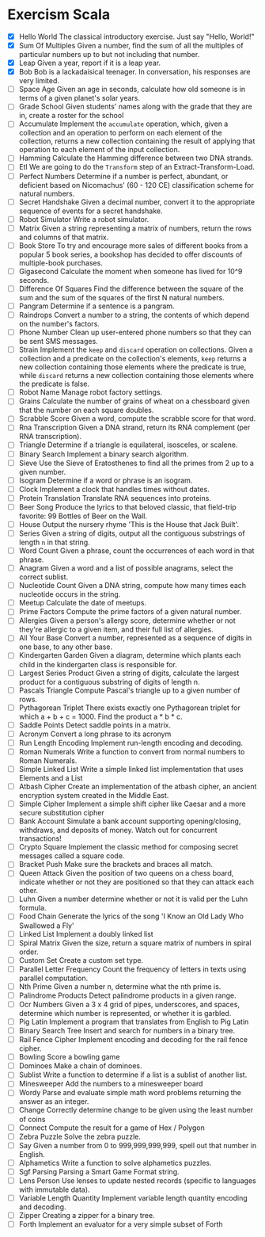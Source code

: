 # Exercism Scala

 - [x] Hello World
The classical introductory exercise. Just say "Hello, World!"
 - [x] Sum Of Multiples
Given a number, find the sum of all the multiples of particular numbers up to but not including that number.
 - [x] Leap
Given a year, report if it is a leap year.
 - [x] Bob
Bob is a lackadaisical teenager. In conversation, his responses are very limited.
 - [ ] Space Age
Given an age in seconds, calculate how old someone is in terms of a given planet's solar years.
 - [ ] Grade School
Given students' names along with the grade that they are in, create a roster for the school
 - [ ] Accumulate
Implement the `accumulate` operation, which, given a collection and an operation to perform on each element of the collection, returns a new collection containing the result of applying that operation to each element of the input collection.
 - [ ] Hamming
Calculate the Hamming difference between two DNA strands.
 - [ ] Etl
We are going to do the `Transform` step of an Extract-Transform-Load.
 - [ ] Perfect Numbers
Determine if a number is perfect, abundant, or deficient based on Nicomachus' (60 - 120 CE) classification scheme for natural numbers.
 - [ ] Secret Handshake
Given a decimal number, convert it to the appropriate sequence of events for a secret handshake.
 - [ ] Robot Simulator
Write a robot simulator.
 - [ ] Matrix
Given a string representing a matrix of numbers, return the rows and columns of that matrix.
 - [ ] Book Store
To try and encourage more sales of different books from a popular 5 book series, a bookshop has decided to offer discounts of multiple-book purchases.
 - [ ] Gigasecond
Calculate the moment when someone has lived for 10^9 seconds.
 - [ ] Difference Of Squares
Find the difference between the square of the sum and the sum of the squares of the first N natural numbers.
 - [ ] Pangram
Determine if a sentence is a pangram.
 - [ ] Raindrops
Convert a number to a string, the contents of which depend on the number's factors.
 - [ ] Phone Number
Clean up user-entered phone numbers so that they can be sent SMS messages.
 - [ ] Strain
Implement the `keep` and `discard` operation on collections. Given a collection and a predicate on the collection's elements, `keep` returns a new collection containing those elements where the predicate is true, while `discard` returns a new collection containing those elements where the predicate is false.
 - [ ] Robot Name
Manage robot factory settings.
 - [ ] Grains
Calculate the number of grains of wheat on a chessboard given that the number on each square doubles.
 - [ ] Scrabble Score
Given a word, compute the scrabble score for that word.
 - [ ] Rna Transcription
Given a DNA strand, return its RNA complement (per RNA transcription).
 - [ ] Triangle
Determine if a triangle is equilateral, isosceles, or scalene.
 - [ ] Binary Search
Implement a binary search algorithm.
 - [ ] Sieve
Use the Sieve of Eratosthenes to find all the primes from 2 up to a given number.
 - [ ] Isogram
Determine if a word or phrase is an isogram.
 - [ ] Clock
Implement a clock that handles times without dates.
 - [ ] Protein Translation
Translate RNA sequences into proteins.
 - [ ] Beer Song
Produce the lyrics to that beloved classic, that field-trip favorite: 99 Bottles of Beer on the Wall.
 - [ ] House
Output the nursery rhyme 'This is the House that Jack Built'.
 - [ ] Series
Given a string of digits, output all the contiguous substrings of length `n` in that string.
 - [ ] Word Count
Given a phrase, count the occurrences of each word in that phrase.
 - [ ] Anagram
Given a word and a list of possible anagrams, select the correct sublist.
 - [ ] Nucleotide Count
Given a DNA string, compute how many times each nucleotide occurs in the string.
 - [ ] Meetup
Calculate the date of meetups.
 - [ ] Prime Factors
Compute the prime factors of a given natural number.
 - [ ] Allergies
Given a person's allergy score, determine whether or not they're allergic to a given item, and their full list of allergies.
 - [ ] All Your Base
Convert a number, represented as a sequence of digits in one base, to any other base.
 - [ ] Kindergarten Garden
Given a diagram, determine which plants each child in the kindergarten class is responsible for.
 - [ ] Largest Series Product
Given a string of digits, calculate the largest product for a contiguous substring of digits of length n.
 - [ ] Pascals Triangle
Compute Pascal's triangle up to a given number of rows.
 - [ ] Pythagorean Triplet
There exists exactly one Pythagorean triplet for which a + b + c = 1000. Find the product a * b * c.
 - [ ] Saddle Points
Detect saddle points in a matrix.
 - [ ] Acronym
Convert a long phrase to its acronym
 - [ ] Run Length Encoding
Implement run-length encoding and decoding.
 - [ ] Roman Numerals
Write a function to convert from normal numbers to Roman Numerals.
 - [ ] Simple Linked List
Write a simple linked list implementation that uses Elements and a List
 - [ ] Atbash Cipher
Create an implementation of the atbash cipher, an ancient encryption system created in the Middle East.
 - [ ] Simple Cipher
Implement a simple shift cipher like Caesar and a more secure substitution cipher
 - [ ] Bank Account
Simulate a bank account supporting opening/closing, withdraws, and deposits of money. Watch out for concurrent transactions!
 - [ ] Crypto Square
Implement the classic method for composing secret messages called a square code.
 - [ ] Bracket Push
Make sure the brackets and braces all match.
 - [ ] Queen Attack
Given the position of two queens on a chess board, indicate whether or not they are positioned so that they can attack each other.
 - [ ] Luhn
Given a number determine whether or not it is valid per the Luhn formula.
 - [ ] Food Chain
Generate the lyrics of the song 'I Know an Old Lady Who Swallowed a Fly'
 - [ ] Linked List
Implement a doubly linked list
 - [ ] Spiral Matrix
Given the size, return a square matrix of numbers in spiral order.
 - [ ] Custom Set
Create a custom set type.
 - [ ] Parallel Letter Frequency
Count the frequency of letters in texts using parallel computation.
 - [ ] Nth Prime
Given a number n, determine what the nth prime is.
 - [ ] Palindrome Products
Detect palindrome products in a given range.
 - [ ] Ocr Numbers
Given a 3 x 4 grid of pipes, underscores, and spaces, determine which number is represented, or whether it is garbled.
 - [ ] Pig Latin
Implement a program that translates from English to Pig Latin
 - [ ] Binary Search Tree
Insert and search for numbers in a binary tree.
 - [ ] Rail Fence Cipher
Implement encoding and decoding for the rail fence cipher.
 - [ ] Bowling
Score a bowling game
 - [ ] Dominoes
Make a chain of dominoes.
 - [ ] Sublist
Write a function to determine if a list is a sublist of another list.
 - [ ] Minesweeper
Add the numbers to a minesweeper board
 - [ ] Wordy
Parse and evaluate simple math word problems returning the answer as an integer.
 - [ ] Change
Correctly determine change to be given using the least number of coins
 - [ ] Connect
Compute the result for a game of Hex / Polygon
 - [ ] Zebra Puzzle
Solve the zebra puzzle.
 - [ ] Say
Given a number from 0 to 999,999,999,999, spell out that number in English.
 - [ ] Alphametics
Write a function to solve alphametics puzzles.
 - [ ] Sgf Parsing
Parsing a Smart Game Format string.
 - [ ] Lens Person
Use lenses to update nested records (specific to languages with immutable data).
 - [ ] Variable Length Quantity
Implement variable length quantity encoding and decoding.
 - [ ] Zipper
Creating a zipper for a binary tree.
 - [ ] Forth
Implement an evaluator for a very simple subset of Forth
